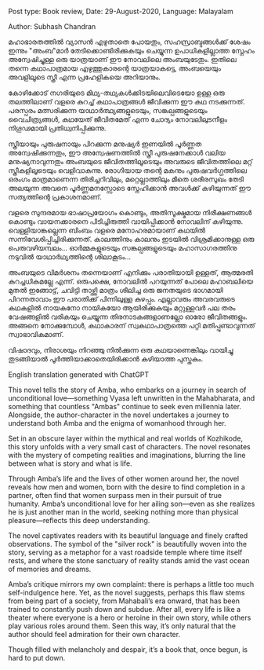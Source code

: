 Post type: Book review, Date: 29-August-2020, Language: Malayalam

Author: Subhash Chandran

മഹാഭാരതത്തിൽ വ്യാസൻ എഴുതാതെ പോയതും, സഹസ്രാബ്ദങ്ങൾക്ക് ശേഷം ഇന്നും "അംബ"മാർ തേടിക്കൊണ്ടിരിക്കുകയും ചെയ്യുന്ന ഉപാധികളില്ലാത്ത സ്നേഹം അന്വേഷിച്ചുള്ള ഒരു യാത്രയാണ് ഈ നോവലിലെ അംബയുടേതും. ഇതിലെ തന്നെ കഥാപാത്രമായ എഴുത്തുകാരന്റെ യാത്രയാകട്ടെ, അംബയെയും അവളിലൂടെ സ്ത്രീ എന്ന പ്രഹേളികയെ അറിയാനും.

കോഴിക്കോട് നഗരിയുടെ മിഥ്യ-തഥ്യകൾക്കിടയിലെവിടെയോ ഉള്ള ഒരു തലത്തിലാണ് വളരെ കുറച്ച് കഥാപാത്രങ്ങൾ ജീവിക്കുന്ന ഈ കഥ നടക്കുന്നത്. പരസ്പരം മത്സരിക്കുന്ന യാഥാർത്ഥ്യങ്ങളുടെയും, സങ്കല്പങ്ങളുടെയും വൈചിത്ര്യങ്ങൾ, കഥയേത് ജീവിതമേത് എന്ന ചോദ്യം നോവലിലുടനീളം നിഗൂഢമായി പ്രതിധ്വനിപ്പിക്കുന്നു.

സ്ത്രീയായും പുരുഷനായും പിറക്കുന്ന മനുഷ്യർ ഇണയിൽ പൂർണ്ണത അന്വേഷിക്കുന്നതും, ഈ അന്വേഷണത്തിൽ സ്ത്രീ പുരുഷനേക്കാൾ വലിയ മനുഷ്യനാവുന്നതും അംബയുടെ ജീവിതത്തിലൂടെയും അവരുടെ ജീവിതത്തിലെ മറ്റ് സ്ത്രീകളിലൂടെയും വെളിവാകുന്നു. രോഗിയായ തന്റെ മകനും പുരുഷവർഗ്ഗത്തിലെ ഒരംഗം മാത്രമാണെന്ന തിരിച്ചറിവിലും, മറ്റെല്ലാത്തിലും മീതെ ശരീരസുഖം തേടി അലയുന്ന അവനെ പൂർണ്ണമനസ്സോടെ സ്നേഹിക്കാൻ അവൾക്ക് കഴിയുന്നത് ഈ സത്യത്തിന്റെ പ്രകാശനമാണ്.

വളരെ സുന്ദരമായ ഭാഷാപ്രയോഗം കൊണ്ടും, അതിസൂക്ഷ്മമായ നിരീക്ഷണങ്ങൾ കൊണ്ടും വായനക്കാരനെ പിടിച്ചിരുത്തി വായിപ്പിക്കാൻ നോവലിന് കഴിയുന്നു. വെള്ളിയാങ്കല്ലെന്ന ബിംബം വളരെ മനോഹരമായാണ് കഥയിൽ സന്നിവേശിപ്പിച്ചിരിക്കുന്നത്. കാലത്തിനും കാലനും ഇടയിൽ വിശ്രമിക്കാനുള്ള ഒരു പെരുവഴിയമ്പലം... ഓർമ്മകളുടെയും സങ്കല്പങ്ങളുടെയും മഹാസാഗരത്തിനു നടുവിൽ യാഥാർഥ്യത്തിന്റെ ശിലാകൂടം...

അംബയുടെ വിമർശനം തന്നെയാണ് എനിക്കും പരാതിയായി ഉള്ളത്, ആത്മരതി കുറച്ചധികമല്ലേ എന്ന്. ഒരുപക്ഷെ, നോവലിൽ പറയുന്നത് പോലെ മഹാബലിയെ മുതൽ ഇങ്ങോട്ട്, ചവിട്ടി താഴ്ത്തി മാത്രം ശീലിച്ച ഒരു ജനതയുടെ ഭാഗമായി പിറന്നതാവാം ഈ പരാതിക്ക് പിന്നിലുള്ള കുഴപ്പം. എല്ലാവരും അവരവരുടെ കഥകളിൽ നായകനോ നായികയോ ആയിരിക്കുകയും മറ്റുള്ളവർ പല തരം വേഷങ്ങളിൽ വരികയും ചെയ്യുന്ന തിരനാടകങ്ങളാണല്ലോ ഓരോ ജീവിതങ്ങളും. അങ്ങനെ നോക്കുമ്പോൾ, കഥാകാരന് സ്വകഥാപാത്രത്തെ പറ്റി മതിപ്പുണ്ടാവുന്നത് സ്വാഭാവികമാണ്.

വിഷാദവും, നിരാശയും നിറഞ്ഞു നിൽക്കുന്ന ഒരു കഥയാണെങ്കിലും വായിച്ചു തുടങ്ങിയാൽ പൂർത്തിയാക്കാതെയിരിക്കാൻ കഴിയാത്ത പുസ്തകം.


English translation generated with ChatGPT

This novel tells the story of Amba, who embarks on a journey in search of unconditional love—something Vyasa left unwritten in the Mahabharata, and something that countless "Ambas" continue to seek even millennia later. Alongside, the author-character in the novel undertakes a journey to understand both Amba and the enigma of womanhood through her.

Set in an obscure layer within the mythical and real worlds of Kozhikode, this story unfolds with a very small cast of characters. The novel resonates with the mystery of competing realities and imaginations, blurring the line between what is story and what is life.

Through Amba’s life and the lives of other women around her, the novel reveals how men and women, born with the desire to find completion in a partner, often find that women surpass men in their pursuit of true humanity. Amba’s unconditional love for her ailing son—even as she realizes he is just another man in the world, seeking nothing more than physical pleasure—reflects this deep understanding.

The novel captivates readers with its beautiful language and finely crafted observations. The symbol of the "silver rock" is beautifully woven into the story, serving as a metaphor for a vast roadside temple where time itself rests, and where the stone sanctuary of reality stands amid the vast ocean of memories and dreams.

Amba’s critique mirrors my own complaint: there is perhaps a little too much self-indulgence here. Yet, as the novel suggests, perhaps this flaw stems from being part of a society, from Mahabali’s era onward, that has been trained to constantly push down and subdue. After all, every life is like a theater where everyone is a hero or heroine in their own story, while others play various roles around them. Seen this way, it’s only natural that the author should feel admiration for their own character.

Though filled with melancholy and despair, it’s a book that, once begun, is hard to put down.
